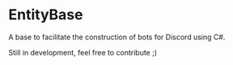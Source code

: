 # EntityBase
A base to facilitate the construction of bots for Discord using C#.

Still in development, feel free to contribute ;)
